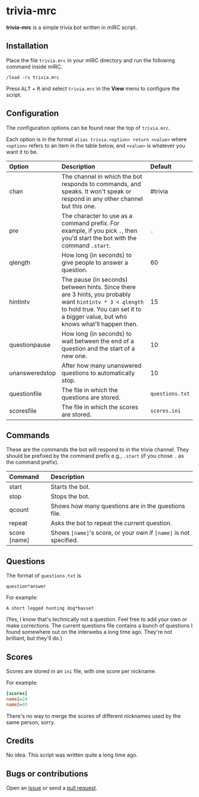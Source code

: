 # trivia-mrc

**trivia-mrc** is a simple trivia bot written in mIRC script.

## Installation

Place the file `trivia.mrc` in your mIRC directory and run the following command inside mIRC.

    /load -rs trivia.mrc

Press <kbd>ALT</kbd> + <kbd>R</kbd> and select `trivia.mrc` in the **View** menu to configure the script.

## Configuration

The configuration options can be found near the top of `trivia.mrc`.

Each option is in the format `alias trivia.<option> return <value>` where `<option>` refers to an item in the table below, and `<value>` is whatever you want it to be.

| Option | Description | Default |
|:-------|:------------|:--------|
| chan | The channel in which the bot responds to commands, and speaks. It won't speak or respond in any other channel but this one. | #trivia
| pre | The character to use as a command prefix. For example, if you pick `.`, then you'd start the bot with the command `.start`. | `.`
| qlength | How long (in seconds) to give people to answer a question. | 60
| hintintv | The pause (in seconds) between hints. Since there are 3 hints, you probably want `hintintv * 3 < qlength` to hold true. You can set it to a bigger value, but who knows what'll happen then. | 15
| questionpause | How long (in seconds) to wait between the end of a question and the start of a new one. | 10
| unansweredstop | After how many unanswered questions to automatically stop. | 10
| questionfile | The file in which the questions are stored. | `questions.txt`
| scoresfile | The file in which the scores are stored. | `scores.ini`

## Commands

These are the commands the bot will respond to in the trivia channel. They should be prefixed by the command prefix e.g., `.start` (if you chose `.` as the command prefix).

| Command | Description |
|:--------|:------------|
| start | Starts the bot.
| stop | Stops the bot.
| qcount | Shows how many questions are in the questions file.
| repeat | Asks the bot to repeat the current question.
| score [name] | Shows `[name]`'s score, or your own if `[name]` is not specified.

## Questions

The format of `questions.txt` is

    question*answer

For example:

    A short legged hunting dog*basset

(Yes, I know that's technically not a question. Feel free to add your own or make corrections. The current questions file contains a bunch of questions I found somewhere out on the interwebs a long time ago. They're not brilliant, but they'll do.)

## Scores

Scores are stored in an `ini` file, with one score per nickname.

For example:

```ini
[scores]
name1=24
name2=93
```

There's no way to merge the scores of different nicknames used by the same person, sorry.

## Credits

No idea. This script was written quite a long time ago.

## Bugs or contributions

Open an [issue](http://github.com/crdx/trivia-mrc/issues) or send a [pull request](http://github.com/crdx/trivia-mrc/pulls).
